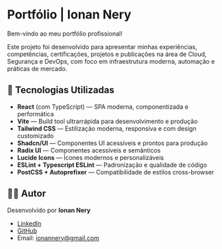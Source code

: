 # Portfólio | Ionan Nery

Bem-vindo ao meu portfólio profissional! 

Este projeto foi desenvolvido para apresentar minhas experiências, competências, certificações, projetos e publicações na área de Cloud, Segurança e DevOps, com foco em infraestrutura moderna, automação e práticas de mercado.

## 🚀 Tecnologias Utilizadas

- **React** (com TypeScript) — SPA moderna, componentizada e performática
- **Vite** — Build tool ultrarrápida para desenvolvimento e produção
- **Tailwind CSS** — Estilização moderna, responsiva e com design customizado
- **Shadcn/UI** — Componentes UI acessíveis e prontos para produção
- **Radix UI** — Componentes acessíveis e semânticos
- **Lucide Icons** — Ícones modernos e personalizáveis
- **ESLint + Typescript ESLint** — Padronização e qualidade de código
- **PostCSS + Autoprefixer** — Compatibilidade de estilos cross-browser

## 👨‍💻 Autor

Desenvolvido por **Ionan Nery**
- [LinkedIn](https://www.linkedin.com/in/ionan-nery/)
- [GitHub](https://github.com/ionannery)
- Email: ionannery@gmail.com